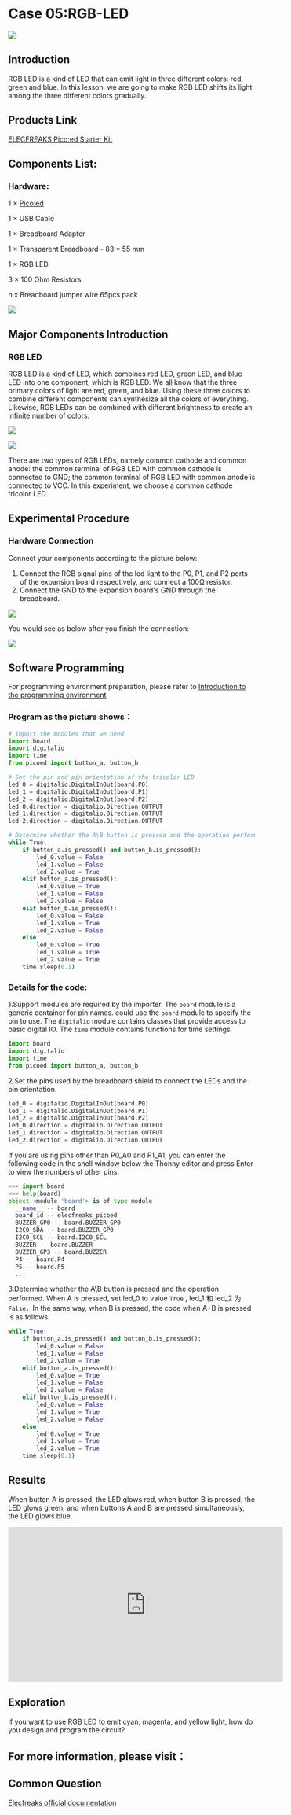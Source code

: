 # Case 05:RGB-LED

![](https://wiki-media-ef.oss-cn-hongkong.aliyuncs.com//images/case0501.png)

## Introduction

RGB LED is a kind of LED that can emit light in three different colors: red, green and blue. In this lesson, we are going to make RGB LED shifts its light among the three different colors gradually.

## Products Link

[ELECFREAKS Pico:ed Starter Kit](https://shop.elecfreaks.com/products/elecfreaks-pico-ed-starter-kit-with-pico-ed-board?_pos=3&_sid=e7433427a&_ss=r) 



## Components List:
### Hardware:
1 × [Pico:ed](https://shop.elecfreaks.com/products/elecfreaks-pico-ed-v2?_pos=2&_sid=e7433427a&_ss=r) 

1 × USB Cable

1 × Breadboard Adapter

1 × Transparent Breadboard - 83 * 55 mm

1 × RGB LED

3 × 100 Ohm Resistors

n x Breadboard jumper wire 65pcs pack


![](https://wiki-media-ef.oss-cn-hongkong.aliyuncs.com//images/starter-kit01.png)

## Major Components Introduction
### RGB LED 
RGB LED is a kind of LED, which combines red LED, green LED, and blue LED into one component, which is RGB LED. We all know that the three primary colors of light are red, green, and blue. Using these three colors to combine different components can synthesize all the colors of everything. Likewise, RGB LEDs can be combined with different brightness to create an infinite number of colors.

![](https://wiki-media-ef.oss-cn-hongkong.aliyuncs.com//images/case0502.png)

![](https://wiki-media-ef.oss-cn-hongkong.aliyuncs.com//images/case0503.png)


There are two types of RGB LEDs, namely common cathode and common anode: the common terminal of RGB LED with common cathode is connected to GND; the common terminal of RGB LED with common anode is connected to VCC. In this experiment, we choose a common cathode tricolor LED.
## Experimental Procedure
### Hardware Connection
Connect your components according to the picture below:
1. Connect the RGB signal pins of the led light to the P0, P1, and P2 ports of the expansion board respectively, and connect a 100Ω resistor.
2. Connect the GND to the expansion board's GND through the breadboard.

![](https://wiki-media-ef.oss-cn-hongkong.aliyuncs.com//images/case05.png)

You would see as below after you finish the connection:

![](https://wiki-media-ef.oss-cn-hongkong.aliyuncs.com//images/sanseled.png)

## Software Programming
For programming environment preparation, please refer to [Introduction to the programming environment](https://www.elecfreaks.com/learn-en/pico-ed/index.html)
### Program as the picture shows：
```python
# Import the modules that we need
import board
import digitalio
import time
from picoed import button_a, button_b

# Set the pin and pin orientation of the tricolor LED
led_0 = digitalio.DigitalInOut(board.P0)
led_1 = digitalio.DigitalInOut(board.P1)
led_2 = digitalio.DigitalInOut(board.P2)
led_0.direction = digitalio.Direction.OUTPUT
led_1.direction = digitalio.Direction.OUTPUT
led_2.direction = digitalio.Direction.OUTPUT

# Determine whether the A\B button is pressed and the operation performed
while True:
    if button_a.is_pressed() and button_b.is_pressed():
        led_0.value = False
        led_1.value = False
        led_2.value = True
    elif button_a.is_pressed():
        led_0.value = True
        led_1.value = False
        led_2.value = False
    elif button_b.is_pressed():
        led_0.value = False
        led_1.value = True
        led_2.value = False
    else:
        led_0.value = True
        led_1.value = True
        led_2.value = True
    time.sleep(0.1)
```
### Details for the code:

1.Support modules are required by the importer. The `board` module is a generic container for pin names. could use the `board` module to specify the pin to use. The `digitalio` module contains classes that provide access to basic digital IO. The `time` module contains functions for time settings.
```python
import board
import digitalio
import time
from picoed import button_a, button_b
```

2.Set the pins used by the breadboard shield to connect the LEDs and the pin orientation.
```python
led_0 = digitalio.DigitalInOut(board.P0)
led_1 = digitalio.DigitalInOut(board.P1)
led_2 = digitalio.DigitalInOut(board.P2)
led_0.direction = digitalio.Direction.OUTPUT
led_1.direction = digitalio.Direction.OUTPUT
led_2.direction = digitalio.Direction.OUTPUT
```
If you are using pins other than P0_A0 and P1_A1, you can enter the following code in the shell window below the Thonny editor and press Enter to view the numbers of other pins.
```python
>>> import board
>>> help(board)
object <module 'board'> is of type module
  __name__ -- board
  board_id -- elecfreaks_picoed
  BUZZER_GP0 -- board.BUZZER_GP0
  I2C0_SDA -- board.BUZZER_GP0
  I2C0_SCL -- board.I2C0_SCL
  BUZZER -- board.BUZZER
  BUZZER_GP3 -- board.BUZZER
  P4 -- board.P4
  P5 -- board.P5
  ...
```

3.Determine whether the A\B button is pressed and the operation performed. When A is pressed, set led_0 to value `True` , led_1 和 led_2 为`False`，In the same way, when B is pressed, the code when A+B is pressed is as follows.
```python
while True:
    if button_a.is_pressed() and button_b.is_pressed():
        led_0.value = False
        led_1.value = False
        led_2.value = True
    elif button_a.is_pressed():
        led_0.value = True
        led_1.value = False
        led_2.value = False
    elif button_b.is_pressed():
        led_0.value = False
        led_1.value = True
        led_2.value = False
    else:
        led_0.value = True
        led_1.value = True
        led_2.value = True
    time.sleep(0.1)
```
## Results
When button A is pressed, the LED glows red, when button B is pressed, the LED glows green, and when buttons A and B are pressed simultaneously, the LED glows blue.

<iframe width="560" height="315" src="https://www.youtube.com/embed/8d5d0vw2Sjw" title="YouTube video player" frameborder="0" allow="accelerometer; autoplay; clipboard-write; encrypted-media; gyroscope; picture-in-picture" allowfullscreen></iframe>

## Exploration
If you want to use RGB LED to emit cyan, magenta, and yellow light, how do you design and program the circuit?
## For more information, please visit：
## Common Question
[Elecfreaks official documentation](https://www.elecfreaks.com/learn-en/)

